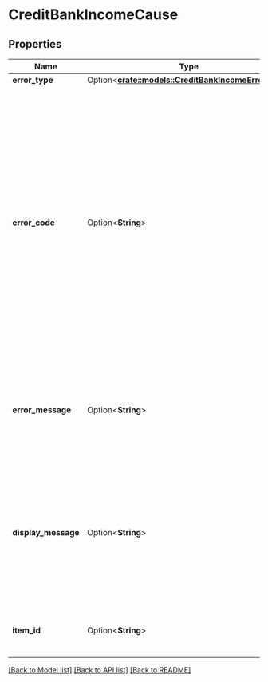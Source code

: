 # CreditBankIncomeCause

## Properties

Name | Type | Description | Notes
------------ | ------------- | ------------- | -------------
**error_type** | Option<[**crate::models::CreditBankIncomeErrorType**](CreditBankIncomeErrorType.md)> |  | [optional]
**error_code** | Option<**String**> | We use standard HTTP response codes for success and failure notifications, and our errors are further classified by `error_type`. In general, 200 HTTP codes correspond to success, 40X codes are for developer- or user-related failures, and 50X codes are for Plaid-related issues. Error fields will be `null` if no error has occurred. | [optional]
**error_message** | Option<**String**> | A developer-friendly representation of the error code. This may change over time and is not safe for programmatic use. | [optional]
**display_message** | Option<**String**> | A user-friendly representation of the error code. null if the error is not related to user action. This may change over time and is not safe for programmatic use. | [optional]
**item_id** | Option<**String**> | The `item_id` of the Item associated with this warning. | [optional]

[[Back to Model list]](../README.md#documentation-for-models) [[Back to API list]](../README.md#documentation-for-api-endpoints) [[Back to README]](../README.md)


